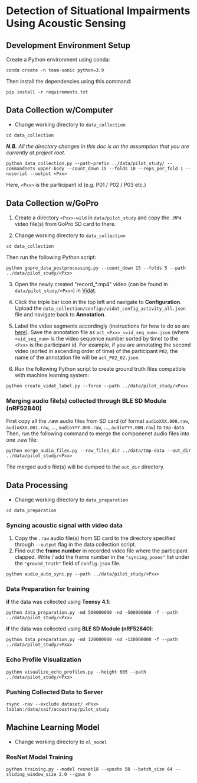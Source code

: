 #  Detection of Situational Impairments Using Acoustic Sensing
## Development Environment Setup

Create a Python environment using conda:

```shell
conda create -n team-sonic python=3.9
```

Then install the dependencies using this command:

```shell
pip install -r requirements.txt
```

## Data Collection w/Computer

* Change working directory to ```data_collection```

```shell
cd data_collection
```

_**N.B.** All the directory changes in this doc is on the assumption that you are currently at project root._

```shell
python data_collection.py --path-prefix ../data/pilot_study/ --commandsets upper-body --count_down 15 --folds 10 --reps_per_fold 1 --noserial --output <Pxx>
```

Here, ```<Pxx>``` is the participant id (e.g. P01 / P02 / P03 etc.)


## Data Collection w/GoPro

1.  Create a directory ```<Pxx>-wild``` in ```data/pilot_study``` and copy the ```.MP4``` video file(s) from GoPro SD card to there.

2. Change working directory to ```data_collection```

```shell
cd data_collection
```

Then run the following Python script:

```shell
python gopro_data_postprocessing.py --count_down 15 --folds 5 --path ../data/pilot_study/<Pxx>
```

3. Open the newly created "record_*.mp4" video (can be found in ```data/pilot_study/<Pxx>```) in [Vidat](https://vidat2.davidz.cn/#/).

4. Click the triple bar icon in the top left and navigate to **Configuration**. Upload the ```data_collection/configs/vidat_config_activity_all.json``` file and navigate back to **Annotation**.

5. Label the video segments accordingly (instructions for how to do so are [here](https://github.com/anucvml/vidat)). Save the annotation file as ```act_<Pxx>_<vid_seq_num>.json``` (where ```<vid_seq_num>``` is the video sequence number sorted by time) to the ```<Pxx>``` is the participant id. For example, if you are annotating the second video (sorted in ascending order of time) of the participant ```P02```, the name of the annotation file will be ```act_P02_02.json```.

6. Run the following Python script to create ground truth files compatible with machine learning system:

```shell
python create_vidat_label.py --force --path ../data/pilot_study/<Pxx>
```

### Merging audio file(s) collected through BLE SD Module (nRF52840)

First copy all the .raw audio files from SD card (of format ```audioXXX.000.raw```, ```audioXXX.001.raw```, ..., ```audioYYY.000.raw```, ..., ```audioYYY.00N.raw```) to ```tmp-data```. Then, run the following command to merge the componenet audio files into one .raw file: 

```shell
python merge_audio_files.py --raw_files_dir ../data/tmp-data --out_dir ../data/pilot_study/<Pxx>
```

The merged audio file(s) will be dumped to the ```out_dir``` directory.


## Data Processing

* Change working directory to ```data_preparation```

```shell
cd data_preparation
```

### Syncing acoustic signal with video data

1. Copy the ```.raw``` audio file(s) from SD card to the directory specified through ```--output``` flag in the data
   collection script.
2. Find out the **frame number** in recorded video file where the participant clapped. Write / add the frame number in
   the ```"syncing_poses"``` list under the ```"ground_truth"``` field of ```config.json``` file.

```shell
python audio_auto_sync.py --path ../data/pilot_study/<Pxx>
```

### Data Preparation for training

**if** the data was collected using **Teensy 4.1**:
```shell
python data_preparation.py -md 500000000 -nd -500000000 -f --path ../data/pilot_study/<Pxx>
```

**if** the data was collected using **BLE SD Module (nRF52840)**:
```shell
python data_preparation.py -md 120000000 -nd -120000000 -f --path ../data/pilot_study/<Pxx>
```

### Echo Profile Visualization

```shell
python visualize_echo_profiles.py --height 605 --path ../data/pilot_study/<Pxx>
```

### Pushing Collected Data to Server

```shell
rsync -rav --exclude dataset/ <Pxx> lablan:/data/saif/acoustrap/pilot_study
```

## Machine Learning Model

* Change working directory to ```ml_model```

### ResNet Model Training

```shell
python training.py --model resnet18 --epochs 50 --batch_size 64 --sliding_window_size 2.0 --gpus 0
```
